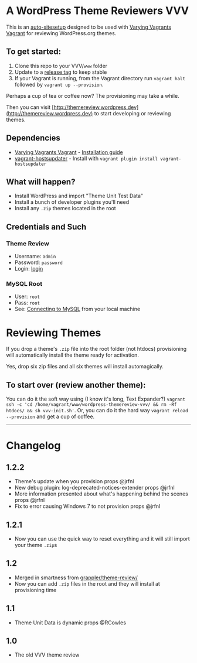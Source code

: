 # A WordPress Theme Reviewers VVV

This is an [auto-sitesetup](https://github.com/Varying-Vagrant-Vagrants/VVV/wiki/Auto-site-Setup) designed to be used with [Varying Vagrants Vagrant](https://github.com/Varying-Vagrant-Vagrants/VVV) for reviewing WordPress.org themes.

## To get started:

1. Clone this repo to your VVV/`www` folder
2. Update to a [release tag](https://github.com/aubreypwd/wordpress-themereview-vvv/releases) to keep stable
3. If your Vagrant is running, from the Vagrant directory run `vagrant halt` followed by `vagrant up --provision`.

Perhaps a cup of tea or coffee now? The provisioning may take a while.

Then you can visit [http://themereview.wordpress.dev](http://themereview.wordpress.dev) to start developing or reviewing themes.

## Dependencies

- [Varying Vagrants Vagrant](https://github.com/Varying-Vagrant-Vagrants/VVV) - [Installation guide](https://github.com/Varying-Vagrant-Vagrants/VVV#the-first-vagrant-up)
- [vagrant-hostsupdater](https://github.com/cogitatio/vagrant-hostsupdater) - Install with `vagrant plugin install vagrant-hostsupdater`

## What will happen?

- Install WordPress and import "Theme Unit Test Data"
- Install a bunch of developer plugins you'll need
- Install any `.zip` themes located in the root

## Credentials and Such

### Theme Review

* Username: `admin`
* Password: `password`
* Login: [login](http://themereview.wordpress.dev/wp-admin)

### MySQL Root

* User: `root`
* Pass: `root`
* See: [Connecting to MySQL](https://github.com/varying-vagrant-vagrants/vvv/wiki/Connecting-to-MySQL) from your local machine

# Reviewing Themes

If you drop a theme's `.zip` file into the root folder (not htdocs) provisioning will automatically install the theme ready for activation.

Yes, drop six zip files and all six themes will install automagically.

## To start over (review another theme):

You can do it the soft way using (I know it's long, Text Expander?) `vagrant ssh -c 'cd /home/vagrant/www/wordpress-themereview-vvv/ && rm -Rf htdocs/ && sh vvv-init.sh'`. Or, you can do it the hard way `vagrant reload --provision` and get a cup of coffee.

_________________________

# Changelog

## 1.2.2

- Theme's update when you provision props @jrfnl
- New debug plugin: log-deprecated-notices-extender props @jrfnl
- More information presented about what's happening behind the scenes props @jrfnl
- Fix to error causing Windows 7 to not provision props @jrfnl

## 1.2.1

- Now you can use the quick way to reset everything and it will still import your theme `.zip`s

## 1.2

- Merged in smartness from [grappler/theme-review/](https://github.com/grappler/theme-review/)
- Now you can add `.zip` files in the root and they will install at provisioning time

## 1.1

- Theme Unit Data is dynamic props @RCowles

## 1.0

- The old VVV theme review
